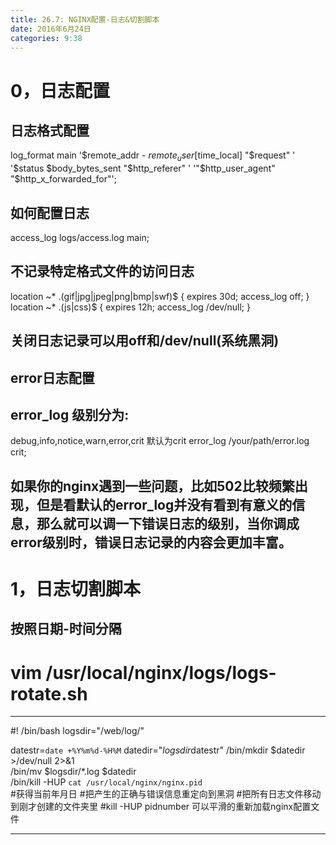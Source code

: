 ```yaml
---
title: 26.7: NGINX配置-日志&切割脚本
date: 2016年6月24日
categories: 9:38
---
```

 
0，日志配置
============================================
## 日志格式配置
log_format main '$remote_addr - $remote_user [$time_local] "$request" '
                '$status $body_bytes_sent "$http_referer" '
                '"$http_user_agent" "$http_x_forwarded_for"';
 
 
## 如何配置日志
access_log  logs/access.log  main;
 
 
## 不记录特定格式文件的访问日志
location ~* \.(gif|jpg|jpeg|png|bmp|swf)$
        {
                expires 30d;
                access_log off;
        }
location ~* \.(js|css)$
        {
                expires 12h;
                access_log /dev/null;
        }
 
## 关闭日志记录可以用off和/dev/null(系统黑洞)
 
## error日志配置
## error_log 级别分为:
debug,info,notice,warn,error,crit
默认为crit
error_log  /your/path/error.log crit;  
## 如果你的nginx遇到一些问题，比如502比较频繁出现，但是看默认的error_log并没有看到有意义的信息，那么就可以调一下错误日志的级别，当你调成error级别时，错误日志记录的内容会更加丰富。
  
1，日志切割脚本
============================================
## 按照日期-时间分隔
# vim /usr/local/nginx/logs/logs-rotate.sh
***************************************************
#! /bin/bash
logsdir="/web/log/"
 
datestr=`date +%Y%m%d-%H%M`
datedir="$logsdir$datestr"
/bin/mkdir  $datedir >/dev/null 2>&1         
/bin/mv $logsdir/*.log $datedir                
/bin/kill -HUP `cat /usr/local/nginx/nginx.pid`           
#获得当前年月日
#把产生的正确与错误信息重定向到黑洞
#把所有日志文件移动到刚才创建的文件夹里
#kill -HUP pidnumber 可以平滑的重新加载nginx配置文件
*************************************************** 
